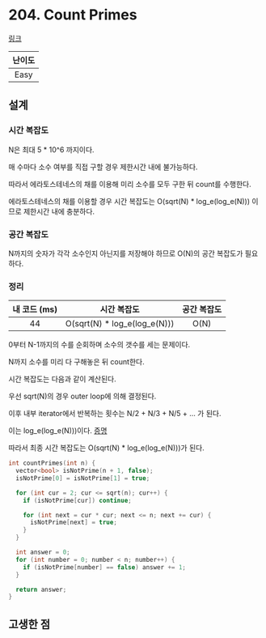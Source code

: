 # 204. Count Primes

[링크](https://leetcode.com/problems/count-primes/)

| 난이도 |
| :----: |
|  Easy  |

## 설계

### 시간 복잡도

N은 최대 5 \* 10^6 까지이다.

매 수마다 소수 여부를 직접 구할 경우 제한시간 내에 불가능하다.

따라서 에라토스테네스의 채를 이용해 미리 소수를 모두 구한 뒤 count를 수행한다.

에라토스테네스의 채를 이용할 경우 시간 복잡도는 O(sqrt(N) \* log_e(log_e(N))) 이므로 제한시간 내에 충분하다.

### 공간 복잡도

N까지의 숫자가 각각 소수인지 아닌지를 저장해야 하므로 O(N)의 공간 복잡도가 필요하다.

### 정리

| 내 코드 (ms) |          시간 복잡도          | 공간 복잡도 |
| :----------: | :---------------------------: | :---------: |
|      44      | O(sqrt(N) \* log_e(log_e(N))) |    O(N)     |

0부터 N-1까지의 수를 순회하며 소수의 갯수를 세는 문제이다.

N까지 소수를 미리 다 구해놓은 뒤 count한다.

시간 복잡도는 다음과 같이 계산된다.

우선 sqrt(N)의 경우 outer loop에 의해 결정된다.

이후 내부 iterator에서 반복하는 횟수는 N/2 + N/3 + N/5 + ... 가 된다.

이는 log_e(log_e(N)))이다. [증명](http://www.cs.umd.edu/~gasarch/BLOGPAPERS/sump.pdf)

따라서 최종 시간 복잡도는 O(sqrt(N) \* log_e(log_e(N)))가 된다.

```cpp
int countPrimes(int n) {
  vector<bool> isNotPrime(n + 1, false);
  isNotPrime[0] = isNotPrime[1] = true;

  for (int cur = 2; cur <= sqrt(n); cur++) {
    if (isNotPrime[cur]) continue;

    for (int next = cur * cur; next <= n; next += cur) {
      isNotPrime[next] = true;
    }
  }

  int answer = 0;
  for (int number = 0; number < n; number++) {
    if (isNotPrime[number] == false) answer += 1;
  }

  return answer;
}
```

## 고생한 점
